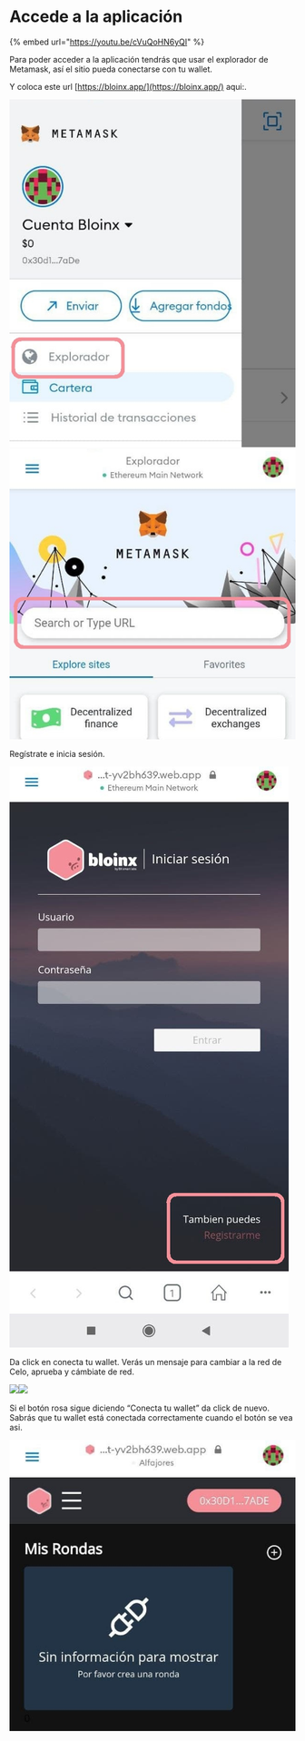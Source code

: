 # Accede a la aplicación

{% embed url="https://youtu.be/cVuQoHN6yQI" %}

Para poder acceder a la aplicación tendrás que usar el explorador de Metamask, así el sitio pueda conectarse con tu wallet.

Y coloca este url [https://bloinx.app/](https://bloinx.app/) aqui:.

![](<../../.gitbook/assets/image (6).png>)![](<../../.gitbook/assets/image (15).png>)

Regístrate e inicia sesión.

![](../../.gitbook/assets/2-app-3.jpg)

Da click en conecta tu wallet. Verás un mensaje para cambiar a la red de Celo, aprueba y cámbiate de red.

![](https://lh5.googleusercontent.com/xFc1dsIogWBtDyw1Gy36ico7\_nVP4LXNHfNr5ugNGH2JnF8tQwWZvXQrCYyuQGCslnadW8At4bfIkTRQQmtnRs-Oqd14TQIPwxo06k8X4\_APcR-QePAjcW5aKNMj4D4zCoaMiae-)![](https://lh5.googleusercontent.com/lgrQ7LWr4CwzXs5hIbJuhmmZJsfaJlgjE6RZ-Na\_WfCpd\_KyJfCYRpIHUjMp5rKNyY0JYFRcmxrvo4Ov8YZ4ZgJTO4eybaWxbyXvUulmnFxwbjLtwEYyEvaYJTM38wp7Rf7Uc9tR)

Si el botón rosa sigue diciendo “Conecta tu wallet” da click de nuevo. Sabrás que tu wallet está conectada correctamente cuando el botón se vea asi.

![](<../../.gitbook/assets/image (14).png>)
